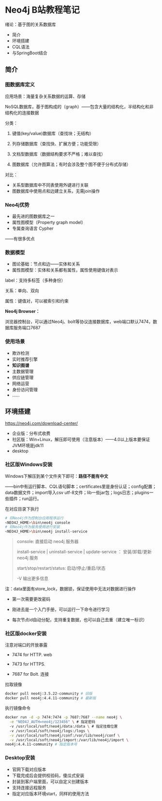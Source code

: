 # Neo4j B站教程笔记

绪论：基于图的关系数据库

- 简介
- 环境搭建
- CQL语法
- 与SpringBoot结合

## 简介

### 图数据库定义

应用场景：海量复杂关系数据的运算、存储

NoSQL数据库，基于图构成的（graph）——包含大量的结构化，半结构化和非结构化的连接数据

分类：

1. 键值(key/value)数据库（查找块；无结构）

2. 列存储数据库（查找快、扩展方便；功能受限）

3. 文档型数据库（数据结构要求不严格；难以查找）

4. 图数据库（允许图算法；有时会涉及整个图不便于分布式存储）

对比：

- 关系型数据库中不同表使用外键进行关联
- 图数据库中使用点和边建立关系，无需join操作

### Neo4j优势

- 最先进的图数据库之一
- 属性图模型（Property graph model）
- 专属查询语言 Cypher

——有很多优点

### 数据模型

- 图论基础：节点和边——实体和关系
- 属性图模型：实体和关系都有属性，属性使用键值对表示

label：支持多标签（多种身份）

关系：单向、双向

属性：键值对，可以被索引和约束

**Neo4j Browser：**

浏览器控制台，可以通过Neo4j、bolt等协议连接数据库，web端口默认7474，数据库服务端口7687

### 使用场景

- 欺诈检测
- 实时推荐引擎
- **知识图谱**
- 主数据管理
- 供应链管理
- 网络运营
- 身份访问管理
- ……

## 环境搭建

https://neo4j.com/download-center/

- 企业版：分布式收费
- 社区版：Win+Linux，解压即可使用（注意版本）——4.0以上版本要保证JVM环境是jdk11
- desktop

### 社区版Windows安装

Windows下解压到某个文件夹下即可：**路径不能有中文**

——bin中有运行脚本、CQL语句脚本；certificates里是身份认证；config配置；data数据文件；import导入csv utf-8文件；lib一些jar包；logs日志；plugins一些插件；run运行。

在对应目录下执行

```bash
# 将Neo4j作为控制台应用程序运行 
<NEO4J_HOME>\bin\neo4j console 
# 将Neo4j作为服务使用进行安装 
<NEO4J_HOME>\bin\neo4j install-service
```

> console: 直接启动 neo4j 服务器
>
> install-service | uninstall-service | update-service ： 安装/卸载/更新 neo4j 服务
>
> start/stop/restart/status: 启动/停止/重启/状态
>
> -V 输出更多信息

注：data里面有store_lock，数据锁，保证使用中无法对数据进行操作

- 第一次需要更改密码

- 刚进去是一个入门手册，可以运行一下命令进行学习
- 每次节点id自动分配，支持重复数据，也可以自己去重（建立唯一标识）

### 社区版docker安装

注意对端口的开放暴露

- 7474 for HTTP. web

- 7473 for HTTPS.

- 7687 for Bolt. 连接

拉取镜像

```bash
docker pull neo4j:3.5.22-community # 旧版
docker pull neo4j:4.4.11-community # 最新版
```

执行镜像命令

```bash
docker run -d -p 7474:7474 -p 7687:7687 --name neo4j \
  -e "NEO4J_AUTH=neo4j/123456" \ # 指定密码
  -v /usr/local/soft/neo4j/data:/data \ # 指定挂载位置
  -v /usr/local/soft/neo4j/logs:/logs \
  -v /usr/local/soft/neo4j/conf:/var/lib/neo4j/conf \
  -v /usr/local/soft/neo4j/import:/var/lib/neo4j/import \
neo4j:4.4.11-community # 指定版本号
```

### Desktop安装

- 官网下载对应版本
- 下载完成后会提供校验码，傻瓜式安装
- 封装到客户端里面，可以自定义创建版本
- 支持连接远程服务
- 指定对应版本环境start，同样的使用方法
